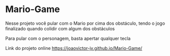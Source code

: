 # Mario-Game

Nesse projeto você pular com o Mario por cima dos obstáculo, tendo o jogo finalizado quando colidir com algum dos obstáculos

Para pular com o personagem, basta apertar qualquer tecla

Link do projeto online
https://joaovictor-jv.github.io/Mario-Game/
